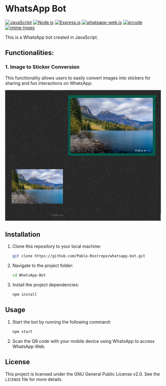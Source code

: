 # WhatsApp Bot

[![JavaScript](https://img.shields.io/badge/JavaScript-ES6-F7DF1E.svg)](https://developer.mozilla.org/en-US/docs/Web/JavaScript)
[![Node.js](https://img.shields.io/badge/Node.js-18.16.0-green.svg)](https://nodejs.org/)
[![Express.js](https://img.shields.io/badge/Express.js-4.18.2-lightgrey.svg)](https://expressjs.com/)
[![whatsapp-web.js](https://img.shields.io/badge/whatsapp--web.js-1.21.0-blue.svg)](https://github.com/pedroslopez/whatsapp-web.js)
[![qrcode](https://img.shields.io/badge/qrcode-0.12.0-orange.svg)](https://www.npmjs.com/package/qrcode-terminal)
[![mime-types](https://img.shields.io/badge/mime--types-2.1.35-red.svg)](https://www.npmjs.com/package/mime-types)



This is a WhatsApp bot created in JavaScript.

## Functionalities:

### 1. Image to Sticker Conversion

This functionality allows users to easily convert images into stickers for sharing and fun interactions on WhatsApp:

<p align="center">
  <img src="docs/image.png">
</p>

## Installation

1. Clone this repository to your local machine:

   ```bash
   git clone https://github.com/Pablo-Restrepo/whatsapp-bot.git
   ```

2. Navigate to the project folder:

   ```bash
   cd WhatsApp-Bot
   ```

3. Install the project dependencies:

   ```bash
   npm install
   ```

## Usage

1. Start the bot by running the following command:

    ```bash
   npm start
   ```

2. Scan the QR code with your mobile device using WhatsApp to access WhatsApp Web.

## License
This project is licensed under the GNU General Public License v2.0. See the `LICENSE` file for more details.
